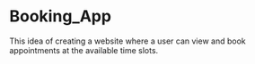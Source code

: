 # Booking_App
This idea of creating a website where a user can view and book appointments at the available time slots.
